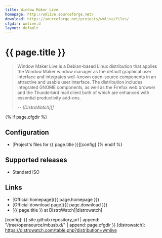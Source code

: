 ```yaml
---
title: Window Maker Live
homepage: http://wmlive.sourceforge.net/
download: https://sourceforge.net/projects/wmlive/files/
cfgdir: wmlive.d
layout: default
---
```


# {{ page.title }}

> Window Maker Live is a Debian-based Linux distribution that applies the Window
> Maker window manager as the default graphical user interface and integrates
> well-known open-source components in an attractive and usable user interface.
> The distribution includes integrated GNOME components, as well as the Firefox
> web browser and the Thunderbird mail client both of which are enhanced with
> essential productivity add-ons.
>
> -- <cite markdown="1">[DistroWatch][]</cite>


{% if page.cfgdir %}
## Configuration

- [Project's files for {{ page.title }}][config]
{% endif %}


## Supported releases

- Standard ISO


## Links

- [Official homepage]({{ page.homepage }})
- [Official download page]({{ page.download }})
- [{{ page.title }} at DistroWatch][distrowatch]


[config]: {{ site.github.repository_url | append: "/tree/opensource/mbusb.d/" | append: page.cfgdir }}
[distrowatch]: https://distrowatch.com/table.php?distribution=wmlive
